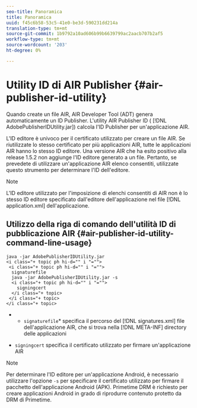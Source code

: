 ```yaml
---
seo-title: Panoramica
title: Panoramica
uuid: f45c6b58-53c5-41e0-be3d-590231dd214a
translation-type: tm+mt
source-git-commit: 1b9792a10ad606b99b6639799ac2aacb707b2af5
workflow-type: tm+mt
source-wordcount: '203'
ht-degree: 0%

---
```



# Utility ID di AIR Publisher {#air-publisher-id-utility}

Quando create un file AIR, AIR Developer Tool (ADT) genera automaticamente un ID Publisher. L&#39;utility AIR Publisher ID ( [!DNL AdobePublisherIDUtility.jar]) calcola l&#39;ID Publisher per un&#39;applicazione AIR.

L&#39;ID editore è univoco per il certificato utilizzato per creare un file AIR. Se riutilizzate lo stesso certificato per più applicazioni AIR, tutte le applicazioni AIR hanno lo stesso ID editore. Una versione AIR che ha esito positivo alla release 1.5.2 non aggiunge l&#39;ID editore generato a un file. Pertanto, se prevedete di utilizzare un&#39;applicazione AIR  elenco consentiti, utilizzate questo strumento per determinare l&#39;ID dell&#39;editore.

>[!NOTE]
>
>L&#39;ID editore utilizzato per l&#39;imposizione di elenchi consentiti di AIR  non è lo stesso ID editore specificato dall&#39;editore dell&#39;applicazione nel file [!DNL application.xml] dell&#39;applicazione.

## Utilizzo della riga di comando dell&#39;utilità ID di pubblicazione AIR {#air-publisher-id-utility-command-line-usage}

```
java -jar AdobePublisherIDUtility.jar 
<i class="+ topic ph hi-d="" i "="">
 <i class="+ topic ph hi-d="" i "="">
  signaturefile 
  java -jar AdobePublisherIDUtility.jar -s 
  <i class="+ topic ph hi-d="" i "="">
    signingcert
  </i class="+ topic>
 </i class="+ topic>
</i class="+ topic>
```

* 
   * `signaturefile`* specifica il percorso del  [!DNL signatures.xml] file dell&#39;applicazione AIR, che si trova nella  [!DNL META-INF] directory delle applicazioni

* `signingcert` specifica il certificato utilizzato per firmare un&#39;applicazione AIR

>[!NOTE]
>
>Per determinare l&#39;ID editore per un&#39;applicazione Android, è necessario utilizzare l&#39;opzione `-s` per specificare il certificato utilizzato per firmare il pacchetto dell&#39;applicazione Android (APK). Primetime DRM è richiesto per creare applicazioni Android in grado di riprodurre contenuto protetto da DRM di Primetime.